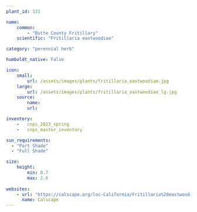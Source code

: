 ```yaml
---
plant_id: 131

name: 
    common: 
        - "Butte County Fritillary"  
    scientific: "Fritillaria eastwoodiae"  

category: "perennial herb"

humboldt_native: False

icon: 
    small: 
        url: /assets/images/plants/fritillaria_eastwoodiae.jpg 
    large: 
        url: /assets/images/plants/fritillaria_eastwoodiae_lg.jpg 
    source: 
        name:
        url:

inventory: 
    -   cnps_2023_spring
    -   cnps_master_inventory

sun_requirements:
  - "Part Shade"
  - "Full Shade"

size:
    height: 
        min: 0.7
        max: 2.6
 
websites: 
    - url: "https://calscape.org/loc-California/Fritillaria%20eastwoodiea(%20)"
      name: Calscape
---
```

